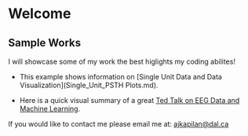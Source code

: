 # Welcome
## Sample Works

I will showcase some of my work the best higlights my coding abilites!

- This example shows information on [Single Unit Data and Data Visualization](Single_Unit_PSTH Plots.md).

- Here is a quick visual summary of a great [Ted Talk on EEG Data and Machine Learning](EEG_Mach_TT.md).

If you would like to contact me please email me at:
[ajkapilan@dal.ca](mailto:ajkapilan@dal.ca)
